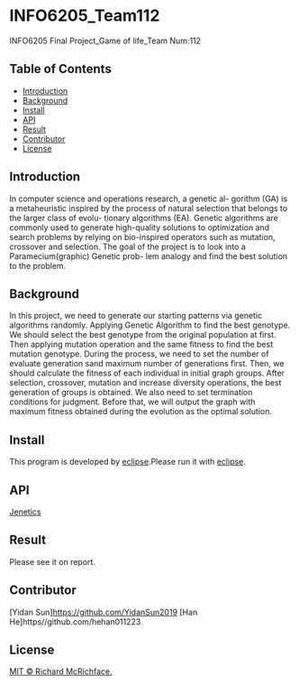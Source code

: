 # INFO6205_Team112
INFO6205 Final Project_Game of life_Team Num:112

## Table of Contents

- [Introduction](#introduction)
- [Background](#background)
- [Install](#install)
- [API](#API)
- [Result](#Result)
- [Contributor](#contributoar)
- [License](#license)

## Introduction

In computer science and operations research, a genetic al- gorithm (GA) is a metaheuristic inspired by the process of natural selection that belongs to the larger class of evolu- tionary algorithms (EA). Genetic algorithms are commonly used to generate high-quality solutions to optimization and search problems by relying on bio-inspired operators such as mutation, crossover and selection. The goal of the project is to look into a Paramecium(graphic) Genetic prob- lem analogy and find the best solution to the problem.


## Background

In this project, we need to generate our starting patterns via genetic algorithms randomly. Applying Genetic Algorithm to find the best genotype. We should select the best genotype from the original population at first. Then applying mutation operation and the same fitness to find the best  mutation  genotype. 
During the process, we need to set the number of evaluate generation sand maximum number of  generations first. Then, we should calculate the fitness of each individual in initial graph groups. After selection, crossover, mutation and increase diversity operations, the best generation of groups is obtained. We also need to set termination conditions for judgment. Before that, we will output the graph with maximum fitness obtained during the evolution as the optimal solution.

## Install

This program is developed by [eclipse](https://www.eclipse.org).Please run it with [eclipse](https://www.eclipse.org/getting_started/).

## API

[Jenetics](http://jenetics.io/)

## Result

Please see it on report.


## Contributor

[Yidan Sun]https://github.com/YidanSun2019
[Han He]https//github.com/hehan011223

## License

[MIT © Richard McRichface.](../LICENSE)
